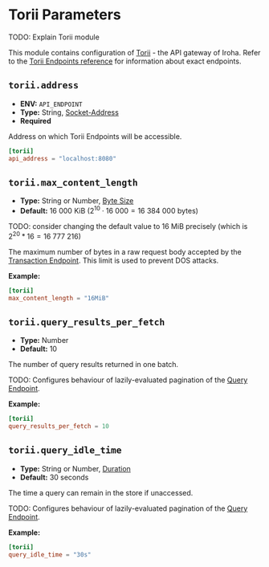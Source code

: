 # Torii Parameters

TODO: Explain Torii module

This module contains configuration of [Torii](/guide/glossary#torii-gate) -
the API gateway of Iroha. Refer to the
[Torii Endpoints reference](/reference/torii-endpoints) for information
about exact endpoints.

## `torii.address`

- **ENV:** `API_ENDPOINT`
- **Type:** String, [Socket-Address](glossary#type-socket-address)
- **Required**

Address on which Torii Endpoints will be accessible.

```toml
[torii]
api_address = "localhost:8080"
```

## `torii.max_content_length`

- **Type:** String or Number, [Byte Size](glossary#type-byte-size)
- **Default:** $16\ 000\text{ KiB}$
  ($2^{10} \cdot 16\ 000 = 16\ 384\ 000\text{ bytes}$)

TODO: consider changing the default value to 16 MiB precisely (which is
$2^{20} * 16 = 16\ 777\ 216$)

The maximum number of bytes in a raw request body accepted by the
[Transaction Endpoint](/reference/torii-endpoints#transaction). This limit
is used to prevent DOS attacks.

**Example:**

```toml
[torii]
max_content_length = "16MiB"
```

## `torii.query_results_per_fetch`

- **Type:** Number
- **Default:** $10$

The number of query results returned in one batch.

TODO: Configures behaviour of lazily-evaluated pagination of the
[Query Endpoint](/reference/torii-endpoints#query).

**Example:**

```toml
[torii]
query_results_per_fetch = 10
```

## `torii.query_idle_time`

- **Type:** String or Number, [Duration](glossary#type-duration)
- **Default:** 30 seconds

The time a query can remain in the store if unaccessed.

TODO: Configures behaviour of lazily-evaluated pagination of the
[Query Endpoint](/reference/torii-endpoints#query).

**Example:**

```toml
[torii]
query_idle_time = "30s"
```
